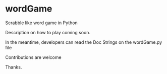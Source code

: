 # wordGame
Scrabble like word game in Python

Description on how to play coming soon.

In the meantime, developers can read the Doc Strings on the wordGame.py file

Contributions are welcome

Thanks.
